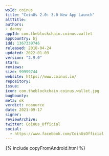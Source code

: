 ```yaml
---
wsId: coinus
title: "CoinUs 2.0: 3.0 New App Launch"
altTitle: 
authors:
- danny
appId: com.theblockchain.coinus.wallet
appCountry: bj
idd: 1367339746
released: 2018-04-24
updated: 2022-01-03
version: "2.9.0"
stars: 
reviews: 
size: 99999744
website: https://www.coinus.io/
repository: 
issue: 
icon: com.theblockchain.coinus.wallet.jpg
bugbounty: 
meta: ok
verdict: nosource
date: 2021-09-17
signer: 
reviewArchive:
twitter: CoinUs_Official
social:
  - https://www.facebook.com/CoinUsOfficial
---
```


 {% include copyFromAndroid.html %}
